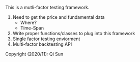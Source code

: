 This is a mutli-factor testing framework.

1. Need to get the price and fundamental data  
   * Where?  
   * Time-Span
2. Write proper functions/classes to plug into this framework  
3. Single factor testing enviorment  
4. Multi-factor backtesting API  

Copyright (2020/11): Qi Sun
